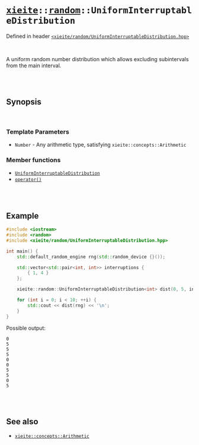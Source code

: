 # [`xieite`](../../README.md)`::`[`random`](../../docs/random.md)`::UniformInterruptableDistribution`
Defined in header [`<xieite/random/UniformInterruptableDistribution.hpp>`](../../include/xieite/random/UniformInterruptableDistribution.hpp)

<br/>

A uniform random number distribution which allows excluding subintervals from the main interval.

<br/><br/>

## Synopsis

<br/>

### Template Parameters
- `Number` - Any arithmetic type, satisfying `xieite::concepts::Arithmetic`
### Member functions
- [`UniformInterruptableDistribution`](../../docs/random/UniformInterruptableDistribution/constructor.md)
- [`operator()`](../../docs/random/UniformInterruptableDistribution/operatorCall.md)

<br/><br/>

## Example
```cpp
#include <iostream>
#include <random>
#include <xieite/random/UniformInterruptableDistribution.hpp>

int main() {
	std::default_random_engine rng(std::random_device {}());

	std::vector<std::pair<int, int>> interruptions {
		{ 1, 4 }
	};

	xieite::random::UniformInterruptableDistribution<int> dist(0, 5, interruptions);

	for (int i = 0; i < 10; ++i) {
		std::cout << dist(rng) << '\n';
	}
}
```
Possible output:
```
0
5
5
5
0
0
5
5
0
5
```

<br/><br/>

## See also
- [`xieite::concepts::Arithmetic`](../../docs/concepts/Arithmetic.md)
